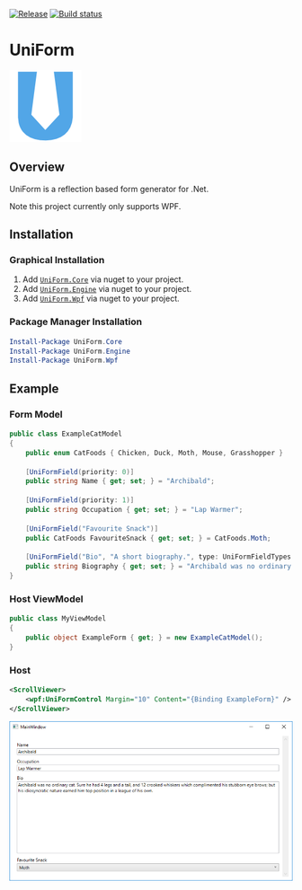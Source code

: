 [![Release](https://img.shields.io/github/release-pre/gpriaulx/UniForm.svg)](/releases/latest) [![Build status](https://ci.appveyor.com/api/projects/status/7m0pfk82bloprbw9/branch/master?svg=true)](https://ci.appveyor.com/project/gpriaulx/UniForm/branch/master)

UniForm
=======

![UniForm Logo](Assets/UniForm-Branding.png)


Overview
--------

UniForm is a reflection based form generator for .Net. 

Note this project currently only supports WPF. 


Installation
------------

### Graphical Installation

1. Add [`UniForm.Core`](https://www.nuget.org/packages/UniForm.Core/) via nuget to your project. 
2. Add [`UniForm.Engine`](https://www.nuget.org/packages/UniForm.Engine/) via nuget to your project. 
3. Add [`UniForm.Wpf`](https://www.nuget.org/packages/UniForm.Wpf/) via nuget to your project. 

### Package Manager Installation

``` Powershell
Install-Package UniForm.Core
Install-Package UniForm.Engine
Install-Package UniForm.Wpf
```


Example
-------

### Form Model

``` cs
public class ExampleCatModel
{
    public enum CatFoods { Chicken, Duck, Moth, Mouse, Grasshopper }

    [UniFormField(priority: 0)]
    public string Name { get; set; } = "Archibald";

    [UniFormField(priority: 1)]
    public string Occupation { get; set; } = "Lap Warmer";
    
    [UniFormField("Favourite Snack")]
    public CatFoods FavouriteSnack { get; set; } = CatFoods.Moth;

    [UniFormField("Bio", "A short biography.", type: UniFormFieldTypes.BlobString)]
    public string Biography { get; set; } = "Archibald was no ordinary cat. Sure he had 4 legs and a tail, and 12 crooked whiskers which complimented his stubborn eye brows; but his idiosyncratic nature earned him top position in a league of his own.";
}
```

### Host ViewModel

``` cs
public class MyViewModel
{
    public object ExampleForm { get; } = new ExampleCatModel();
}
```

### Host

``` xml
<ScrollViewer>
    <wpf:UniFormControl Margin="10" Content="{Binding ExampleForm}" />
</ScrollViewer>
```

![Screenshot of Example](Assets/Demos/ReadMeExample01.png)

